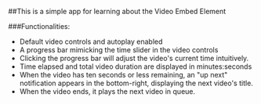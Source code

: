 ##This is a simple app for learning about the Video Embed Element

###Functionalities:
* Default video controls and autoplay enabled
* A progress bar mimicking the time slider in the video controls
* Clicking the progress bar will adjust the video's current time intuitively.
* Time elapsed and total video duration are displayed in minutes:seconds
* When the video has ten seconds or less remaining, an "up next" notification
  appears in the bottom-right, displaying the next video's title.
* When the video ends, it plays the next video in queue. 
